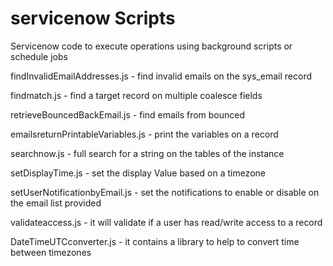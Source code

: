 # servicenow Scripts
Servicenow code to execute operations using background scripts or schedule jobs

findInvalidEmailAddresses.js - find invalid emails on the sys_email record	

findmatch.js - find a target record on multiple coalesce fields 

retrieveBouncedBackEmail.js - find emails from bounced 

emailsreturnPrintableVariables.js - print the variables on a record

searchnow.js - full search for a string on the tables of the instance

setDisplayTime.js - set the display Value based on a timezone

setUserNotificationbyEmail.js - set the notifications to enable or disable on the email list provided

validateaccess.js - it will validate if a user has read/write access to a record

DateTimeUTCconverter.js - it contains a library to help to convert time between timezones
